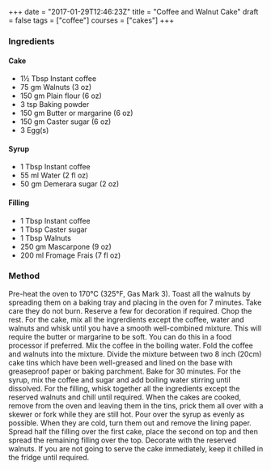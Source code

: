 +++
date = "2017-01-29T12:46:23Z"
title = "Coffee and Walnut Cake"
draft = false
tags = ["coffee"]
courses = ["cakes"]
+++
### Ingredients
#### Cake
- 1½ Tbsp Instant coffee
- 75 gm Walnuts (3 oz)
- 150 gm Plain flour (6 oz)
- 3 tsp Baking powder
- 150 gm Butter or margarine (6 oz)
- 150 gm Caster sugar (6 oz)
- 3 Egg(s)
#### Syrup
- 1 Tbsp Instant coffee
- 55 ml Water (2 fl oz)
- 50 gm Demerara sugar (2 oz)
#### Filling
- 1 Tbsp Instant coffee
- 1 Tbsp Caster sugar
- 1 Tbsp Walnuts
- 250 gm Mascarpone (9 oz)
- 200 ml Fromage Frais (7 fl oz)
### Method
Pre-heat the oven to 170°C (325°F, Gas Mark 3). Toast all the walnuts by spreading them on a baking tray and placing in the oven for 7 minutes. Take care they do not burn. Reserve a few for decoration if required. Chop the rest. For the cake, mix all the ingrerdients except the coffee, water and walnuts and whisk until you have a smooth well-combined mixture. This will require the butter or margarine to be soft. You can do this in a food processor if preferred. Mix the coffee in the boiling water. Fold the coffee and walnuts into the mixture. Divide the mixture between two 8 inch (20cm) cake tins which have been well-greased and lined on the base with greaseproof paper or baking parchment. Bake for 30 minutes. For the syrup, mix the coffee and sugar and add boiling water stirring until dissolved. For the filling, whisk together all the ingredients except the reserved walnuts and chill until required. When the cakes are cooked, remove from the oven and leaving them in the tins, prick them all over with a skewer or fork while they are still hot. Pour over the syrup as evenly as possible. When they are cold, turn them out and remove the lining paper. Spread half the filling over the first cake, place the second on top and then spread the remaining filling over the top. Decorate with the reserved walnuts. If you are not going to serve the cake immediately, keep it chilled in the fridge until required.

